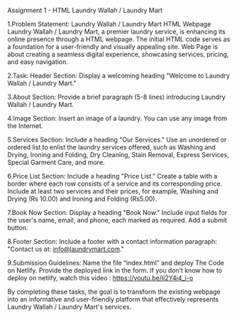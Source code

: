 Assignment 1 - HTML
 Laundry Wallah / Laundry Mart

1.Problem Statement: Laundry Wallah / Laundry Mart HTML Webpage 
Laundry Wallah / Laundry Mart, a premier laundry service, is enhancing its online presence through a HTML webpage. The initial HTML code serves as a foundation for a user-friendly and visually appealing site. Web Page is about creating a seamless digital experience, showcasing services, pricing, and easy navigation.

2.Task: 
Header Section:
Display a welcoming heading "Welcome to Laundry Wallah / Laundry Mart."

3.About Section:
Provide a brief paragraph (5-8 lines) introducing Laundry Wallah / Laundry Mart. 

4.Image Section:
Insert an image of a laundry. You can use any image from the Internet.

5.Services Section:
Include a heading "Our Services."
Use an unordered or ordered list to enlist the laundry services offered, such as Washing and Drying, Ironing and Folding, Dry Cleaning, Stain Removal, Express Services, Special Garment Care, and more.

6.Price List Section:
Include a heading "Price List."
Create a table with a border where each row consists of a service and its corresponding price. Include at least two services and their prices, for example, Washing and Drying (Rs 10.00) and Ironing and Folding (Rs5.00).

7.Book Now Section:
Display a heading "Book Now."
Include input fields for the user's name, email, and phone, each marked as required.
Add a submit button.

8.Footer Section:
Include a footer with a contact information paragraph: "Contact us at: info@laundrymart.com."

9.Submission Guidelines:
Name the file “index.html” and deploy The Code on Netlify. Provide the deployed link in the form.
If you don’t know how to deploy on netlify, watch this video : https://youtu.be/Ii2Y4i4_i-o

By completing these tasks, the goal is to transform the existing webpage into an informative and user-friendly platform that effectively represents Laundry Wallah / Laundry Mart's services.




